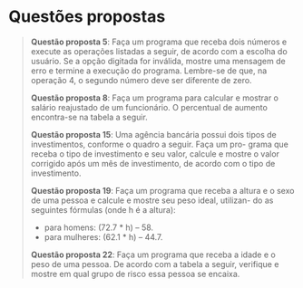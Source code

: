 # Questões propostas
> **Questão proposta 5**: Faça um programa que receba dois números e execute as operações listadas a seguir, de acordo com a escolha
do usuário.
> Se a opção digitada for inválida, mostre uma mensagem de erro e termine a execução do programa.
Lembre-se de que, na operação 4, o segundo número deve ser diferente de zero.
>
> **Questão proposta 8**: Faça um programa para calcular e mostrar o salário reajustado de um funcionário. O percentual de aumento
encontra-se na tabela a seguir.
>
> **Questão proposta 15**: Uma agência bancária possui dois tipos de investimentos, conforme o quadro a seguir. Faça um pro-
grama que receba o tipo de investimento e seu valor, calcule e mostre o valor corrigido após um mês de
investimento, de acordo com o tipo de investimento.
>
> **Questão proposta 19**: Faça um programa que receba a altura e o sexo de uma pessoa e calcule e mostre seu peso ideal, utilizan-
do as seguintes fórmulas (onde h é a altura):
> * para homens: (72.7 * h) – 58.
> * para mulheres: (62.1 * h) – 44.7.
> 
> **Questão proposta 22**: Faça um programa que receba a idade e o peso de uma pessoa. De acordo com a tabela a seguir, verifique
e mostre em qual grupo de risco essa pessoa se encaixa.



